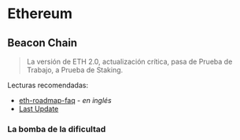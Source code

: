 # Ethereum

## Beacon Chain

>La versión de ETH 2.0, actualización crítica, pasa de Prueba de Trabajo, a Prueba de Staking.

Lecturas recomendadas:
- [eth-roadmap-faq](https://github.com/timbeiko/eth-roadmap-faq) - _en inglés_
- [Last Update](https://hackmd.io/@timbeiko/acd/https%3A%2F%2Ftim.mirror.xyz%2FM_3JZXBkvXnr3W1222WIDo1ipMuFymszjH-FP40CO5c)

### La bomba de la dificultad